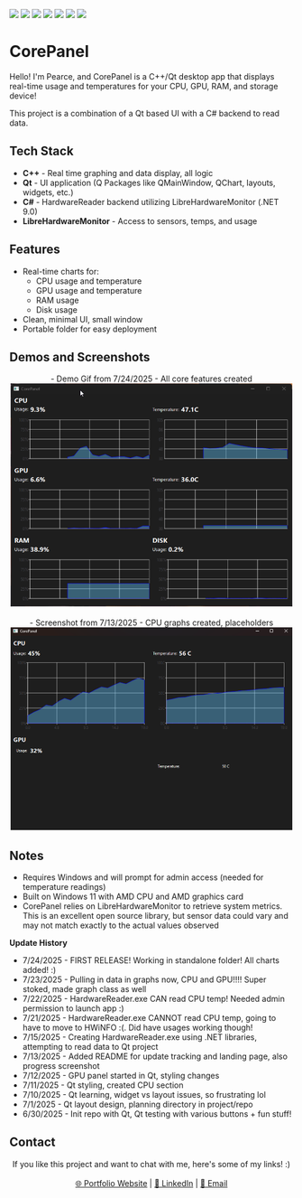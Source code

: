 <p align="left">
  <img src="https://img.shields.io/badge/C++-00599C?style=flat&logo=c%2B%2B&logoColor=white" />
  <img src="https://img.shields.io/badge/Qt-41CD52?style=flat&logo=qt&logoColor=white" />
  <img src="https://img.shields.io/badge/C%23-68217A?style=flat&logo=c-sharp&logoColor=white" />
  <img src="https://img.shields.io/badge/.NET-512BD4?style=flat&logo=dotnet&logoColor=white" />
  <img src="https://img.shields.io/badge/LibreHardwareMonitor-222222?style=flat&logo=github&logoColor=white" />
  <img src="https://img.shields.io/badge/Windows_11-0078D6?style=flat&logo=windows&logoColor=white" />
  <img src="https://img.shields.io/badge/Real--Time_Graphing-FB8C00?style=flat" />
</p>

# CorePanel
Hello! I'm Pearce, and CorePanel is a C++/Qt desktop app that displays real-time usage and temperatures for your CPU, GPU, RAM, and storage device!

This project is a combination of a Qt based UI with a C# backend to read data.

## Tech Stack
- **C++** - Real time graphing and data display, all logic
- **Qt** - UI application (Q Packages like QMainWindow, QChart, layouts, widgets, etc.)
- **C#** - HardwareReader backend utilizing LibreHardwareMonitor (.NET 9.0)
- **LibreHardwareMonitor** - Access to sensors, temps, and usage

## Features
- Real-time charts for:
    - CPU usage and temperature
    - GPU usage and temperature
    - RAM usage
    - Disk usage
- Clean, minimal UI, small window
- Portable folder for easy deployment


## Demos and Screenshots
<p align='center'>
- Demo Gif from 7/24/2025 - All core features created<br>
<img src="assets/demogif.gif" alt="Demo" width="500"/><br><br>
- Screenshot from 7/13/2025 - CPU graphs created, placeholders<br>
<img src="assets/screenshot_0.png" alt="screenshot" width="500"/><br>
</p>

## Notes
- Requires Windows and will prompt for admin access (needed for temperature readings)
- Built on Windows 11 with AMD CPU and AMD graphics card
- CorePanel relies on LibreHardwareMonitor to retrieve system metrics. This is an excellent open source library, but sensor data could vary and may not match exactly to the actual values observed

**Update History**
- 7/24/2025 - FIRST RELEASE! Working in standalone folder! All charts added! :)
- 7/23/2025 - Pulling in data in graphs now, CPU and GPU!!!! Super stoked, made graph class as well
- 7/22/2025 - HardwareReader.exe CAN read CPU temp! Needed admin permission to launch app :)
- 7/21/2025 - HardwareReader.exe CANNOT read CPU temp, going to have to move to HWiNFO :(. Did have usages working though!
- 7/15/2025 - Creating HardwareReader.exe using .NET libraries, attempting to read data to Qt project
- 7/13/2025 - Added README for update tracking and landing page, also progress screenshot
- 7/12/2025 - GPU panel started in Qt, styling changes
- 7/11/2025 - Qt styling, created CPU section
- 7/10/2025 - Qt learning, widget vs layout issues, so frustrating lol
- 7/1/2025 - Qt layout design, planning directory in project/repo
- 6/30/2025 - Init repo with Qt, Qt testing with various buttons + fun stuff!

## Contact
<p align="center">
  If you like this project and want to chat with me, here's some of my links! :)<br><br>
  <a href="https://pearcepackman.com/" target="_blank">🌐 Portfolio Website</a> |
  <a href="https://www.linkedin.com/in/pearce-packman/" target="_blank">🔗 LinkedIn</a> |
  <a href="mailto:pearcepackman@gmail.com">📧 Email</a>
</p>
